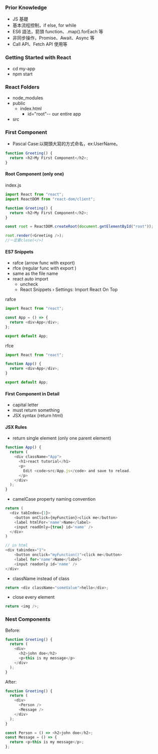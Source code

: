 ### Prior Knowledge

- JS 基礎
- 基本流程控制，if else, for while
- ES6 語法，箭頭 function、.map().forEach 等
- 非同步操作，Promise、Await、Async 等
- Call API、Fetch API 使用等

### Getting Started with React

- cd my-app
- npm start

### React Folders

- node_modules
- public
  - index.html
    - id="root"-- our entire app
- src

### First Component

- Pascal Case:以開頭大寫的方式命名，ex:UserName。

```js
function Greeting() {
  return <h2>My First Component</h2>;
}
```

#### Root Component (only one)

index.js

```js
import React from "react";
import ReactDOM from "react-dom/client";

function Greeting() {
  return <h2>My First Component</h2>;
}

const root = ReactDOM.createRoot(document.getElementById("root"));

root.render(<Greeting />);
//一定要close(</>)
```

#### ES7 Snippets

- rafce (arrow func with export)
- rfce (regular func with export )
- same as the file name
- react auto import
  - uncheck
  - React Snippets › Settings: Import React On Top

rafce

```js
import React from "react";

const App = () => {
  return <div>App</div>;
};

export default App;
```

rfce

```js
import React from "react";

function App() {
  return <div>App</div>;
}

export default App;
```

#### First Component in Detail

- capital letter
- must return something
- JSX syntax (return html)

#### JSX Rules

- return single element (only one parent element)

```js
function App() {
  return (
    <div className="App">
      <h1>react tutorial</h1>
      <p>
        Edit <code>src/App.js</code> and save to reload.
      </p>
    </div>
  );
}
```

- camelCase property naming convention

```js
return (
  <div tabIndex={1}>
    <button onClick={myFunction}>click me</button>
    <label htmlFor='name'>Name</label>
    <input readOnly={true} id='name' />
  </div>
)

// in html
<div tabindex="1">
    <button onclick="myFunction()">click me</button>
    <label for='name'>Name</label>
    <input readonly id='name' />
</div>
```

- className instead of class

```js
return <div className="someValue">hello</div>;
```

- close every element

```js
return <img />;
```

### Nest Components

Before:

```js
function Greeting() {
  return (
    <div>
      <h2>john doe</h2>
      <p>this is my message</p>
    </div>
  );
}
```

After:

```js
function Greeting() {
  return (
    <div>
      <Person />
      <Message />
    </div>
  );
}

const Person = () => <h2>john doe</h2>;
const Message = () => {
  return <p>this is my message</p>;
};
```
